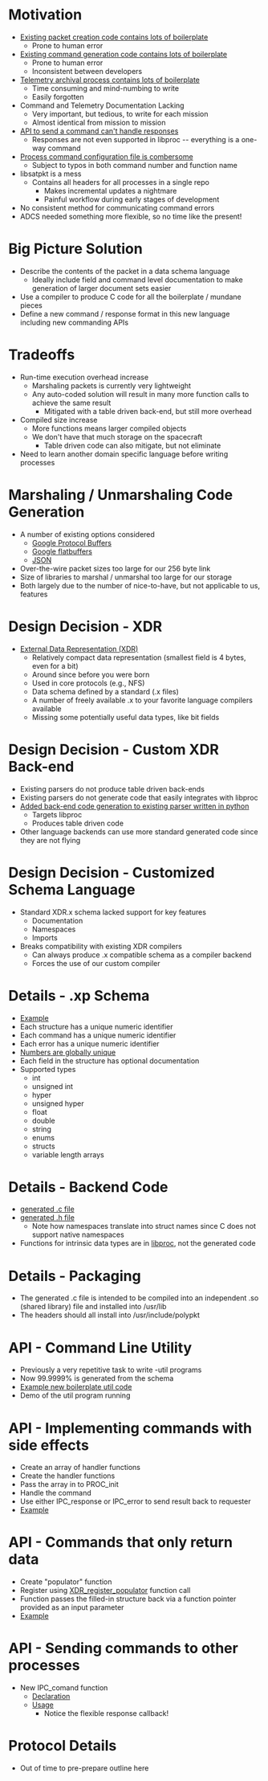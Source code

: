 # Motivation
  * [Existing packet creation code contains lots of boilerplate](https://github.com/PolySat/adcs-sensor-reader/blob/13f041b34c37a4a98bd17745b05511e740da0e24/adcs.c#L151)
    * Prone to human error
  * [Existing command generation code contains lots of boilerplate](https://github.com/PolySat/adcs-sensor-reader/blob/13f041b34c37a4a98bd17745b05511e740da0e24/adcs-util.c#L45)
    * Prone to human error
    * Inconsistent between developers
  * [Telemetry archival process contains lots of boilerplate](https://github.com/PolySat/libproc/blob/24bc9c0c6b0a3f6969dc87e6a4009a8259bcebca/docs/dl_config_example.cfg#L1)
    * Time consuming and mind-numbing to write
    * Easily forgotten
  * Command and Telemetry Documentation Lacking
    * Very important, but tedious, to write for each mission
    * Almost identical from mission to mission
  * [API to send a command can't handle responses](https://github.com/PolySat/libproc/blob/2cd7a84476fc8f0b8933bee3847c85b148ae889f/proclib.h#L114)
    * Responses are not even supported in libproc -- everything is a one-way command
  * [Process command configuration file is combersome](https://github.com/PolySat/adcs-sensor-reader/blob/13f041b34c37a4a98bd17745b05511e740da0e24/adcs.cmd.cfg#L1)
    * Subject to typos in both command number and function name
  * libsatpkt is a mess
    * Contains all headers for all processes in a single repo
       * Makes incremental updates a nightmare
       * Painful workflow during early stages of development
  * No consistent method for communicating command errors
  * ADCS needed something more flexible, so no time like the present!

# Big Picture Solution
  * Describe the contents of the packet in a data schema language
    * Ideally include field and command level documentation to make generation of larger document sets easier
  * Use a compiler to produce C code for all the boilerplate / mundane pieces
  * Define a new command / response format in this new language including new commanding APIs

# Tradeoffs
  * Run-time execution overhead increase
    * Marshaling packets is currently very lightweight
    * Any auto-coded solution will result in many more function calls to achieve the same result
      * Mitigated with a table driven back-end, but still more overhead
  * Compiled size increase
    * More functions means larger compiled objects
    * We don't have that much storage on the spacecraft
      * Table driven code can also mitigate, but not eliminate
  * Need to learn another domain specific language before writing processes

# Marshaling / Unmarshaling Code Generation
  * A number of existing options considered
    * [Google Protocol Buffers](https://en.wikipedia.org/wiki/Protocol_Buffers)
    * [Google flatbuffers](https://google.github.io/flatbuffers/)
    * [JSON](https://www.json.org)
  * Over-the-wire packet sizes too large for our 256 byte link
  * Size of libraries to marshal / unmarshal too large for our storage
  * Both largely due to the number of nice-to-have, but not applicable to us, features

# Design Decision - XDR
  * [External Data Representation (XDR)](https://tools.ietf.org/html/rfc4506)
    * Relatively compact data representation (smallest field is 4 bytes, even for a bit)
    * Around since before you were born
    * Used in core protocols (e.g., NFS)
    * Data schema defined by a standard (.x files)
    * A number of freely available .x to your favorite language compilers available
    * Missing some potentially useful data types, like bit fields

# Design Decision - Custom XDR Back-end
  * Existing parsers do not produce table driven back-ends
  * Existing parsers do not generate code that easily integrates with libproc
  * [Added back-end code generation to existing parser written in python](https://github.com/PolySat/polyxdr)
    * Targets libproc
    * Produces table driven code
  * Other language backends can use more standard generated code since they are not flying

# Design Decision - Customized Schema Language
  * Standard XDR.x schema lacked support for key features
    * Documentation
    * Namespaces
    * Imports
  * Breaks compatibility with existing XDR compilers
    * Can always produce .x compatible schema as a compiler backend
    * Forces the use of our custom compiler

# Details - .xp Schema
  * [Example](https://github.com/PolySat/libproc/blob/24bc9c0c6b0a3f6969dc87e6a4009a8259bcebca/cmd-pkt.xp#L1)
  * Each structure has a unique numeric identifier
  * Each command has a unique numeric identifier
  * Each error has a unique numeric identifier
  * [Numbers are globally unique](https://github.com/PolySat/libproc/blob/24bc9c0c6b0a3f6969dc87e6a4009a8259bcebca/docs/number_allocations.md)
  * Each field in the structure has optional documentation
  * Supported types
    * int
    * unsigned int
    * hyper
    * unsigned hyper
    * float
    * double
    * string
    * enums
    * structs
    * variable length arrays

# Details - Backend Code
  * [generated .c file](https://github.com/PolySat/libproc/blob/6073b303e23f7205ee88e349b0cf87534107dd42/docs/cmd-pkt.c#L1)
  * [generated .h file](https://github.com/PolySat/libproc/blob/6073b303e23f7205ee88e349b0cf87534107dd42/docs/cmd-pkt.h#L1)
    * Note how namespaces translate into struct names since C does not support native namespaces
  * Functions for intrinsic data types are in [libproc](https://github.com/PolySat/libproc/blob/6073b303e23f7205ee88e349b0cf87534107dd42/xdr.c#L1), not the generated code

# Details - Packaging
  * The generated .c file is intended to be compiled into an independent .so (shared library) file and installed into /usr/lib
  * The headers should all install into /usr/include/polypkt

# API - Command Line Utility
  * Previously a very repetitive task to write -util programs
  * Now 99.9999% is generated from the schema
  * [Example new boilerplate util code](https://github.com/PolySat/example-process/blob/406921dbe18755fbec190735881532238b6212fd/example-util.c#L1)
  * Demo of the util program running

# API - Implementing commands with side effects
  * Create an array of handler functions
  * Create the handler functions
  * Pass the array in to PROC_init
  * Handle the command
  * Use either IPC_response or IPC_error to send result back to requester
  * [Example](https://github.com/PolySat/example-process/blob/406921dbe18755fbec190735881532238b6212fd/payload.c#L13)

# API - Commands that only return data
  * Create "populator" function
  * Register using [XDR_register_populator](https://github.com/PolySat/libproc/blob/6073b303e23f7205ee88e349b0cf87534107dd42/xdr.h#L70) function call
  * Function passes the filled-in structure back via a function pointer provided as an input parameter
  * [Example](https://github.com/PolySat/example-process/blob/406921dbe18755fbec190735881532238b6212fd/payload.c#L37)

# API - Sending commands to other processes
  * New IPC_comand function
    * [Declaration](https://github.com/PolySat/libproc/blob/6073b303e23f7205ee88e349b0cf87534107dd42/ipc.h#L298)
    * [Usage](https://github.com/PolySat/libproc/blob/e9d93fb7b50d53383cce4345b5a9a59a397fdd8a/programs/xdr/util-proc.c#L61)
      * Notice the flexible response callback!

# Protocol Details
  * Out of time to pre-prepare outline here


